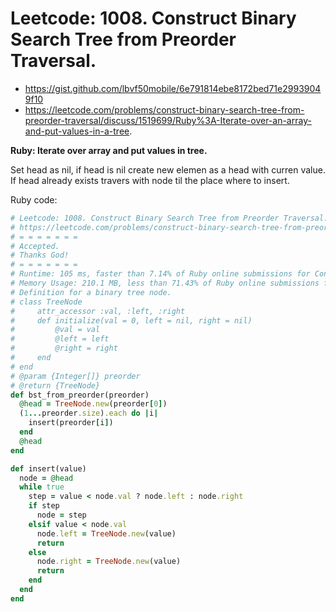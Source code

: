 # Leetcode: 1008. Construct Binary Search Tree from Preorder Traversal.


- https://gist.github.com/lbvf50mobile/6e791814ebe8172bed71e29939049f10
- https://leetcode.com/problems/construct-binary-search-tree-from-preorder-traversal/discuss/1519699/Ruby%3A-Iterate-over-an-array-and-put-values-in-a-tree.

**Ruby: Iterate over array and put values in tree.**


Set head as nil, if head is nil create new elemen as a head with curren value.
If head already exists travers with node til the place where to insert.

Ruby code:
```Ruby
# Leetcode: 1008. Construct Binary Search Tree from Preorder Traversal.
# https://leetcode.com/problems/construct-binary-search-tree-from-preorder-traversal/
# = = = = = = =
# Accepted.
# Thanks God!
# = = = = = = =
# Runtime: 105 ms, faster than 7.14% of Ruby online submissions for Construct Binary Search Tree from Preorder Traversal.
# Memory Usage: 210.1 MB, less than 71.43% of Ruby online submissions for Construct Binary Search Tree from Preorder Traversal.
# Definition for a binary tree node.
# class TreeNode
#     attr_accessor :val, :left, :right
#     def initialize(val = 0, left = nil, right = nil)
#         @val = val
#         @left = left
#         @right = right
#     end
# end
# @param {Integer[]} preorder
# @return {TreeNode}
def bst_from_preorder(preorder)
  @head = TreeNode.new(preorder[0])
  (1...preorder.size).each do |i|
    insert(preorder[i])
  end
  @head
end

def insert(value)
  node = @head
  while true
    step = value < node.val ? node.left : node.right
    if step
      node = step
    elsif value < node.val
      node.left = TreeNode.new(value)
      return
    else
      node.right = TreeNode.new(value)
      return
    end
  end
end
```
